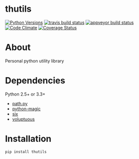 # thutils
[![Python Versions](https://img.shields.io/pypi/pyversions/thutils.svg)]()
[![travis build status](https://travis-ci.org/thombashi/thutils.svg?branch=master)](https://travis-ci.org/thombashi/thutils)
[![appveyor build status](https://ci.appveyor.com/api/projects/status/jqph7qummtwnjbos/branch/master?svg=true)](https://ci.appveyor.com/project/thombashi/thutils/branch/master)
[![Code Climate](https://codeclimate.com/github/thombashi/thutils/badges/gpa.svg)](https://codeclimate.com/github/thombashi/thutils)
[![Coverage Status](https://coveralls.io/repos/thombashi/thutils/badge.svg?branch=develop&service=github)](https://coveralls.io/github/thombashi/thutils?branch=develop)


# About
Personal python utility library


# Dependencies
Python 2.5+ or 3.3+

- [path.py](https://pypi.python.org/pypi/path.py/)
- [python-magic](https://pypi.python.org/pypi/python-magic/)
- [six](https://pypi.python.org/pypi/six/)
- [voluptuous](https://pypi.python.org/pypi/voluptuous/)


# Installation
```
pip install thutils
```
